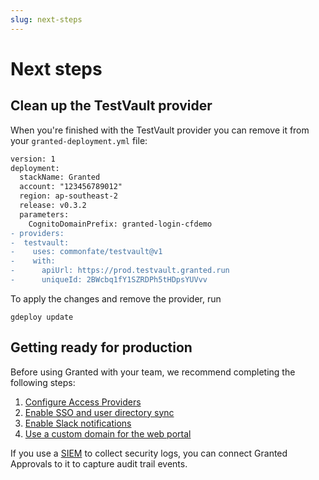```yaml
---
slug: next-steps
---
```


# Next steps

## Clean up the TestVault provider

When you're finished with the TestVault provider you can remove it from your `granted-deployment.yml` file:

```diff
version: 1
deployment:
  stackName: Granted
  account: "123456789012"
  region: ap-southeast-2
  release: v0.3.2
  parameters:
    CognitoDomainPrefix: granted-login-cfdemo
- providers:
-  testvault:
-    uses: commonfate/testvault@v1
-    with:
-      apiUrl: https://prod.testvault.granted.run
-      uniqueId: 2BWcbq1fY1SZRDPh5tHDpsYUVvv

```

To apply the changes and remove the provider, run

```
gdeploy update
```

## Getting ready for production

Before using Granted with your team, we recommend completing the following steps:

1. [Configure Access Providers](/granted-approvals/providers/introduction)
2. [Enable SSO and user directory sync](/granted-approvals/sso/introduction)
3. [Enable Slack notifications](/granted-approvals/configuration/slack)
4. [Use a custom domain for the web portal](/granted-approvals/configuration/custom-domain)

If you use a [SIEM](https://en.wikipedia.org/wiki/Security_information_and_event_management) to collect security logs, you can connect Granted Approvals to it to capture audit trail events.

